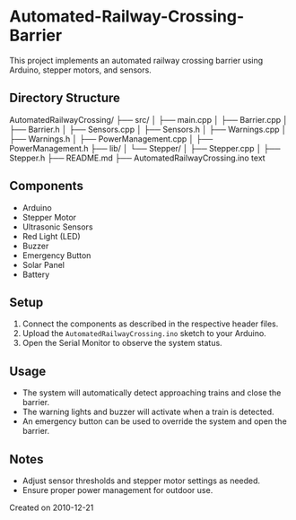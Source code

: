 # Automated-Railway-Crossing-Barrier

This project implements an automated railway crossing barrier using Arduino, stepper motors, and sensors.

## Directory Structure

AutomatedRailwayCrossing/
├── src/
│ ├── main.cpp
│ ├── Barrier.cpp
│ ├── Barrier.h
│ ├── Sensors.cpp
│ ├── Sensors.h
│ ├── Warnings.cpp
│ ├── Warnings.h
│ ├── PowerManagement.cpp
│ ├── PowerManagement.h
├── lib/
│ └── Stepper/
│ ├── Stepper.cpp
│ ├── Stepper.h
├── README.md
├── AutomatedRailwayCrossing.ino
text

## Components

- Arduino
- Stepper Motor
- Ultrasonic Sensors
- Red Light (LED)
- Buzzer
- Emergency Button
- Solar Panel
- Battery

## Setup

1. Connect the components as described in the respective header files.
2. Upload the `AutomatedRailwayCrossing.ino` sketch to your Arduino.
3. Open the Serial Monitor to observe the system status.

## Usage

- The system will automatically detect approaching trains and close the barrier.
- The warning lights and buzzer will activate when a train is detected.
- An emergency button can be used to override the system and open the barrier.

## Notes

- Adjust sensor thresholds and stepper motor settings as needed.
- Ensure proper power management for outdoor use.

Created on 2010-12-21